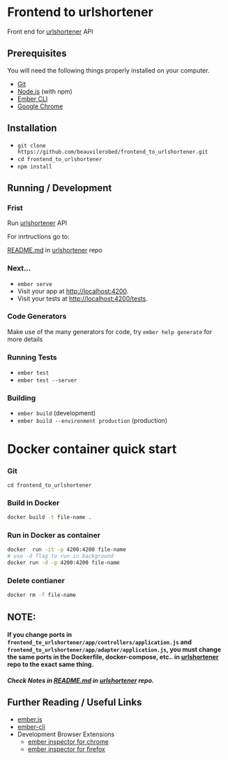 # Frontend to urlshortener

Front end for [urlshortener](https://github.com/beauvilerobed/urlsshortener) API

## Prerequisites

You will need the following things properly installed on your computer.

* [Git](https://git-scm.com/)
* [Node.js](https://nodejs.org/) (with npm)
* [Ember CLI](https://ember-cli.com/)
* [Google Chrome](https://google.com/chrome/)

## Installation

* `git clone https://github.com/beauvilerobed/frontend_to_urlshortener.git`
* `cd frontend_to_urlshortener`
* `npm install`

## Running / Development
### Frist
Run [urlshortener](https://github.com/beauvilerobed/urlsshortener) API

For inrtructions go to:

[README.md](https://github.com/beauvilerobed/urlshortener/blob/master/README.md) in [urlshortener](https://github.com/beauvilerobed/urlsshortener) repo

### Next...
* `ember serve`
* Visit your app at [http://localhost:4200](http://localhost:4200).
* Visit your tests at [http://localhost:4200/tests](http://localhost:4200/tests).

### Code Generators

Make use of the many generators for code, try `ember help generate` for more details

### Running Tests

* `ember test`
* `ember test --server`

### Building

* `ember build` (development)
* `ember build --environment production` (production)

# Docker container quick start
### Git
```
cd frontend_to_urlshortener
```

### Build in Docker
```bash
docker build -t file-name .
```

### Run in Docker as container 
```bash
docker  run -it -p 4200:4200 file-name
# use -d flag to run in background
docker run -d -p 4200:4200 file-name
```

### Delete contianer
```bash
docker rm -f file-name
```
## NOTE:

#### If you change ports in `frontend_to_urlshortener/app/controllers/application.js` and `frontend_to_urlshortener/app/adapter/application.js`, you must change the same ports in the Dockerfile, docker-compose, etc.. in [urlshortener](https://github.com/beauvilerobed/urlsshortener) repo to the exact same thing. 

##### Check Notes in [README.md](https://github.com/beauvilerobed/urlshortener/blob/master/README.md) in [urlshortener](https://github.com/beauvilerobed/urlsshortener) repo.

## Further Reading / Useful Links

* [ember.js](https://emberjs.com/)
* [ember-cli](https://ember-cli.com/)
* Development Browser Extensions
  * [ember inspector for chrome](https://chrome.google.com/webstore/detail/ember-inspector/bmdblncegkenkacieihfhpjfppoconhi)
  * [ember inspector for firefox](https://addons.mozilla.org/en-US/firefox/addon/ember-inspector/)
